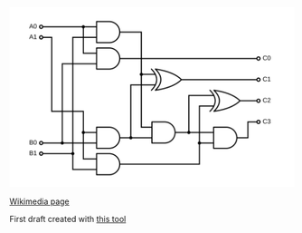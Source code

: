 ![The vector graphic](2-vectorized.svg)

[Wikimedia page](https://commons.wikimedia.org/wiki/File:Binary_multiplier.svg)

First draft created with [this tool](https://www.circuit-diagram.org/editor/)
